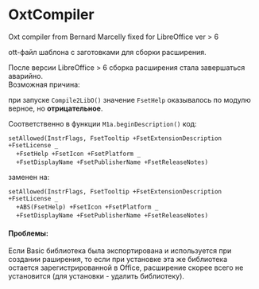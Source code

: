 # OxtCompiler
Oxt compiler from Bernard Marcelly fixed for LibreOffice ver > 6

ott-файл шаблона с заготовками для сборки расширения.    

После версии LibreOffice > 6 cборка расширения стала завершаться аварийно.   
Возможная причина:  

при запуске `Compile2LibO()` значение `FsetHelp` оказывалось по модулю верное, но **отрицательное**.

Соответственно в функции `M1a.beginDescription()` код:
   
`setAllowed(InstrFlags, FsetTooltip +FsetExtensionDescription +FsetLicense _`  
&nbsp;&nbsp;&nbsp;&nbsp;`+FsetHelp +FsetIcon +FsetPlatform _`  
&nbsp;&nbsp;&nbsp;&nbsp;`+FsetDisplayName +FsetPublisherName +FsetReleaseNotes)`

заменен на: 

`setAllowed(InstrFlags, FsetTooltip +FsetExtensionDescription +FsetLicense _`  
&nbsp;&nbsp;&nbsp;&nbsp;`+ABS(FsetHelp) +FsetIcon +FsetPlatform _`  
&nbsp;&nbsp;&nbsp;&nbsp;`+FsetDisplayName +FsetPublisherName +FsetReleaseNotes)`


#### Проблемы:  
Если Basic библиотека была экспортирована и используется при создании раширения, то если при установке эта же библиотека остается зарегистрированной в Office, расширение скорее всего не установится (для установки - удалить библиотеку).
